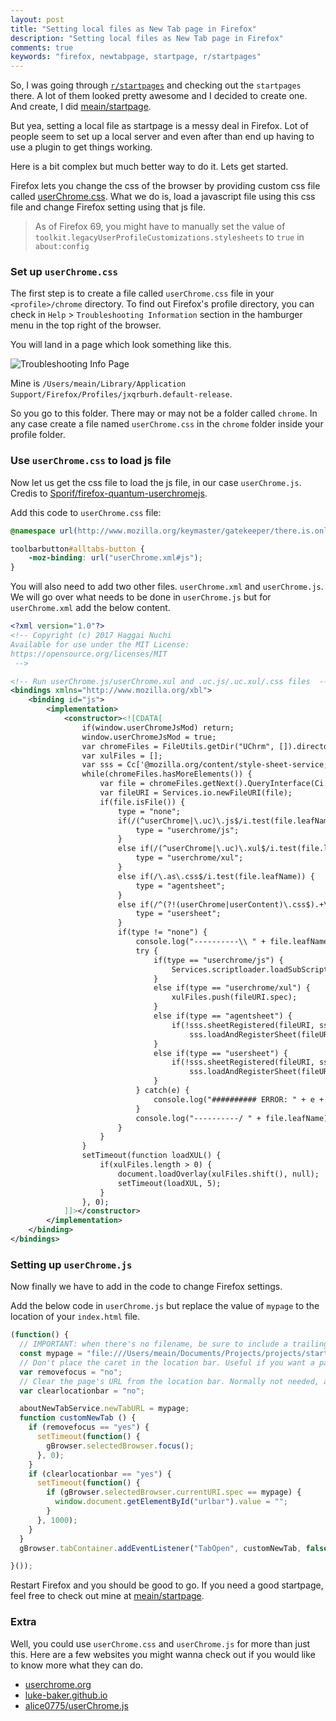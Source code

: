 ```yaml
---
layout: post
title: "Setting local files as New Tab page in Firefox"
description: "Setting local files as New Tab page in Firefox"
comments: true
keywords: "firefox, newtabpage, startpage, r/startpages"
---
```


So, I was going through [`r/startpages`](https://www.reddit.com/r/startpages/) and checking out the `startpages` there.
A lot of them looked pretty awesome and I decided to create one. And create, I did [meain/startpage](https://github.com/meain/startpage).

But yea, setting a local file as startpage is a messy deal in Firefox.
Lot of people seem to set up a local server and even after than end up having to use a plugin to get things working.

Here is a bit complex but much better way to do it. Lets get started.

Firefox lets you change the css of the browser by providing custom css file called [userChrome.css](https://github.com/meain/dotfiles/blob/master/firefox/userChrome.css).
What we do is, load a javascript file using this css file and change Firefox setting using that js file.

> As of Firefox 69, you might have to manually set the value of `toolkit.legacyUserProfileCustomizations.stylesheets` to
> `true` in `about:config`

### Set up `userChrome.css`

The first step is to create a file called `userChrome.css` file in your `<profile>/chrome` directory.
To find out Firefox's profile directory, you can check in `Help` > `Troubleshooting Information` section in the
hamburger menu in the top right of the browser.

You will land in a page which look something like this.

![Troubleshooting Info Page](https://i.imgur.com/VpCfMAG.png)

Mine is `/Users/meain/Library/Application Support/Firefox/Profiles/jxqrburh.default-release`.

So you go to this folder. There may or may not be a folder called `chrome`. In any case create a file named
`userChrome.css` in the `chrome` folder inside your profile folder.

### Use `userChrome.css` to load js file

Now let us get the css file to load the js file, in our case `userChrome.js`.
Credis to [Sporif/firefox-quantum-userchromejs](https://github.com/Sporif/firefox-quantum-userchromejs).

Add this code to `userChrome.css` file:

```css
@namespace url(http://www.mozilla.org/keymaster/gatekeeper/there.is.only.xul);

toolbarbutton#alltabs-button {
    -moz-binding: url("userChrome.xml#js");
}
```

You will also need to add two other files. `userChrome.xml` and `userChrome.js`.
We will go over what needs to be done in `userChrome.js` but for `userChrome.xml` add the below content.

```xml
<?xml version="1.0"?>
<!-- Copyright (c) 2017 Haggai Nuchi
Available for use under the MIT License:
https://opensource.org/licenses/MIT
 -->

<!-- Run userChrome.js/userChrome.xul and .uc.js/.uc.xul/.css files  -->
<bindings xmlns="http://www.mozilla.org/xbl">
    <binding id="js">
        <implementation>
            <constructor><![CDATA[
                if(window.userChromeJsMod) return;
                window.userChromeJsMod = true;
                var chromeFiles = FileUtils.getDir("UChrm", []).directoryEntries;
                var xulFiles = [];
                var sss = Cc['@mozilla.org/content/style-sheet-service;1'].getService(Ci.nsIStyleSheetService);
                while(chromeFiles.hasMoreElements()) {
                    var file = chromeFiles.getNext().QueryInterface(Ci.nsIFile);
                    var fileURI = Services.io.newFileURI(file);
                    if(file.isFile()) {
                        type = "none";
                        if(/(^userChrome|\.uc)\.js$/i.test(file.leafName)) {
                            type = "userchrome/js";
                        }
                        else if(/(^userChrome|\.uc)\.xul$/i.test(file.leafName)) {
                            type = "userchrome/xul";
                        }
                        else if(/\.as\.css$/i.test(file.leafName)) {
                            type = "agentsheet";
                        }
                        else if(/^(?!(userChrome|userContent)\.css$).+\.css$/i.test(file.leafName)) {
                            type = "usersheet";
                        }
                        if(type != "none") {
                            console.log("----------\\ " + file.leafName + " (" + type + ")");
                            try {
                                if(type == "userchrome/js") {
                                    Services.scriptloader.loadSubScriptWithOptions(fileURI.spec, {target: window, ignoreCache: true});
                                }
                                else if(type == "userchrome/xul") {
                                    xulFiles.push(fileURI.spec);
                                }
                                else if(type == "agentsheet") {
                                    if(!sss.sheetRegistered(fileURI, sss.AGENT_SHEET))
                                        sss.loadAndRegisterSheet(fileURI, sss.AGENT_SHEET);
                                }
                                else if(type == "usersheet") {
                                    if(!sss.sheetRegistered(fileURI, sss.USER_SHEET))
                                        sss.loadAndRegisterSheet(fileURI, sss.USER_SHEET);
                                }
                            } catch(e) {
                                console.log("########## ERROR: " + e + " at " + e.lineNumber + ":" + e.columnNumber);
                            }
                            console.log("----------/ " + file.leafName);
                        }
                    }
                }
                setTimeout(function loadXUL() {
                    if(xulFiles.length > 0) {
                        document.loadOverlay(xulFiles.shift(), null);
                        setTimeout(loadXUL, 5);
                    }
                }, 0);
            ]]></constructor>
        </implementation>
    </binding>
</bindings>
```

### Setting up `userChrome.js`

Now finally we have to add in the code to change Firefox settings.

Add the below code in `userChrome.js` but replace the value of `mypage` to the location of your `index.html` file.

```js
(function() {
  // IMPORTANT: when there's no filename, be sure to include a trailing slash at the end.
  const mypage = "file:///Users/meain/Documents/Projects/projects/startpage/index.html";
  // Don't place the caret in the location bar. Useful if you want a page's search box to have focus instead.
  var removefocus = "no";
  // Clear the page's URL from the location bar. Normally not needed, as this should already be the default behavior.
  var clearlocationbar = "no";

  aboutNewTabService.newTabURL = mypage;
  function customNewTab () {
    if (removefocus == "yes") {
      setTimeout(function() {
        gBrowser.selectedBrowser.focus();
      }, 0);
    }
    if (clearlocationbar == "yes") {
      setTimeout(function() {
        if (gBrowser.selectedBrowser.currentURI.spec == mypage) {
          window.document.getElementById("urlbar").value = "";
        }
      }, 1000);
    }
  }
  gBrowser.tabContainer.addEventListener("TabOpen", customNewTab, false);

}());
```

Restart Firefox and you should be good to go.
If you need a good startpage, feel free to check out mine at [meain/startpage](https://github.com/meain/startpage).

### Extra

Well, you could use `userChrome.css` and `userChrome.js` for more than just this.
Here are a few websites you might wanna check out if you would like to know more what they can do.

- [userchrome.org](https://www.userchrome.org/)
- [luke-baker.github.io](https://luke-baker.github.io/)
- [alice0775/userChrome.js](https://github.com/alice0775/userChrome.js/)
